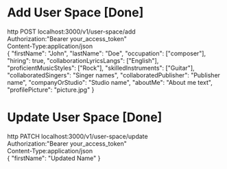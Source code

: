 # Add User Space [Done]
http POST localhost:3000/v1/user-space/add \
Authorization:"Bearer your_access_token" \
Content-Type:application/json \
{
    "firstName": "John",
    "lastName": "Doe",
    "occupation": ["composer"],
    "hiring": true,
    "collaborationLyricsLangs": ["English"],
    "proficientMusicStyles": ["Rock"],
    "skilledInstruments": ["Guitar"],
    "collaboratedSingers": "Singer names",
    "collaboratedPublisher": "Publisher name",
    "companyOrStudio": "Studio name",
    "aboutMe": "About me text",
    "profilePicture": "picture.jpg"
}

# Update User Space [Done]
http PATCH localhost:3000/v1/user-space/update \
Authorization:"Bearer your_access_token" \
Content-Type:application/json \
{
    "firstName": "Updated Name"
}
